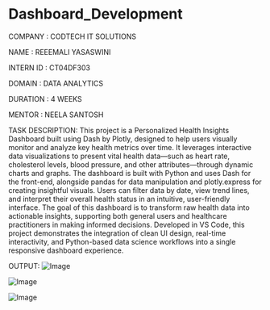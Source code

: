 # Dashboard_Development

COMPANY : CODTECH IT SOLUTIONS

NAME : REEEMALI YASASWINI

INTERN ID : CT04DF303

DOMAIN : DATA ANALYTICS

DURATION : 4 WEEKS

MENTOR : NEELA SANTOSH

TASK DESCRIPTION: This project is a Personalized Health Insights Dashboard built using Dash by Plotly, designed to help users visually monitor and analyze key health metrics over time. It leverages interactive data visualizations to present vital health data—such as heart rate, cholesterol levels, blood pressure, and other attributes—through dynamic charts and graphs. The dashboard is built with Python and uses Dash for the front-end, alongside pandas for data manipulation and plotly.express for creating insightful visuals. Users can filter data by date, view trend lines, and interpret their overall health status in an intuitive, user-friendly interface. The goal of this dashboard is to transform raw health data into actionable insights, supporting both general users and healthcare practitioners in making informed decisions. Developed in VS Code, this project demonstrates the integration of clean UI design, real-time interactivity, and Python-based data science workflows into a single responsive dashboard experience.

OUTPUT: ![Image](https://github.com/user-attachments/assets/13c98b45-b6e3-4523-b46d-1f3ee48d90f0)

![Image](https://github.com/user-attachments/assets/835b7b3a-0df4-4d70-a530-d7926751951f)

![Image](https://github.com/user-attachments/assets/35e68b53-ee7e-4ce2-a362-127a4a956b29)
